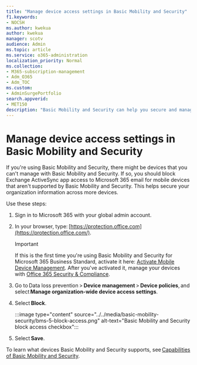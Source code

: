 ```yaml
---
title: "Manage device access settings in Basic Mobility and Security"
f1.keywords:
- NOCSH
ms.author: kwekua
author: kwekua
manager: scotv
audience: Admin
ms.topic: article
ms.service: o365-administration
localization_priority: Normal
ms.collection: 
- M365-subscription-management
- Adm_O365
- Adm_TOC
ms.custom:
- AdminSurgePortfolio
search.appverid:
- MET150
description: "Basic Mobility and Security can help you secure and manage mobile devices."
---
```


# Manage device access settings in Basic Mobility and Security

If you're using Basic Mobility and Security, there might be devices that you can't manage with Basic Mobility and Security. If so, you should block Exchange ActiveSync app access to Microsoft 365 email for mobile devices that aren't supported by Basic Mobility and Security. This helps secure your organization information across more devices.

Use these steps:

1. Sign in to  Microsoft 365 with your global admin account.

2. In your browser, type: [https://protection.office.com](https://protection.office.com/).    

    >[!IMPORTANT]
    >If this is the first time you're using Basic Mobility and Security for Microsoft 365 Business Standard, activate it here: [Activate Mobile Device Management](https://admin.microsoft.com/EAdmin/Device/IntuneInventory.aspx). After you've activated it, manage your devices with [Office 365 Security & Compliance](https://protection.office.com/).

3. Go to Data loss prevention > **Device management** > **Device policies**, and select **Manage organization-wide device access settings**.

4. Select **Block**.

    :::image type="content" source="../../media/basic-mobility-security/bms-5-block-access.png" alt-text="Basic Mobility and Security block access checkbox":::

5. Select **Save**.

To learn what devices Basic Mobility and Security supports, see [Capabilities of Basic Mobility and Security](capabilities-of-basic-mobility-and-secruity.md).